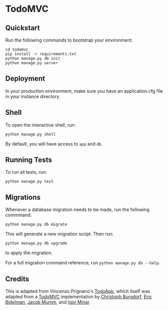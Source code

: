 # TodoMVC


Quickstart
----------

Run the following commands to bootstrap your environment.


```
cd todomvc
pip install -r requirements.txt
python manage.py db init
python manage.py server
```


Deployment
----------

In your production environment, make sure you have an application.cfg
file in your instance directory.


Shell
-----

To open the interactive shell, run:

    python manage.py shell

By default, you will have access to `app` and `db`.


Running Tests
-------------

To run all tests, run:

    python manage.py test


Migrations
----------

Whenever a database migration needs to be made, run the following commmand:

    python manage.py db migrate

This will generate a new migration script. Then run:

    python manage.py db upgrade

to apply the migration.

For a full migration command reference, run `python manage.py db --help`.


Credits
-------

This is adapted from Vincenzo Prignano's
[TodoApp](https://github.com/vinceprignano/todoapp), which itself was adapted
from a [TodoMVC](http://todomvc.com) implementation by
[Christoph Burgdorf](http://twitter.com/cburgdorf),
[Eric Bidelman](http://ericbidelman.com),
[Jacob Mumm](http://jacobmumm.com), and
[Igor Minar](http://igorminar.com).

